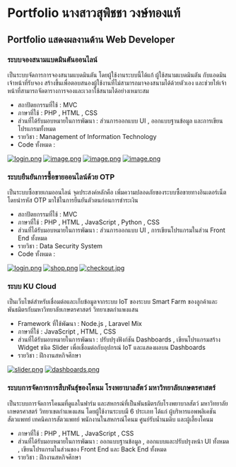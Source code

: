 # Portfolio นางสาวสุพิชชา วงษ์ทองแท้
## Portfolio แสดงผลงานด้าน Web Developer 
### ระบบจองสนามแบดมินตันออนไลน์
เป็นระบบจัดการการจองสนามแบดมินตัน โดยผู้ใช้งานระบบนี้ได้แก้ ผู้ใช้สนามแบดมินตัน กับแอดมินเจ้าหน้าที่รับจอง สร้างขึ้นเพื่อตอบสนองผู้ใช้งานที่ไม่สามารถมาจองสนามได้ด้วยตัวเอง และช่วยให้เจ้าหน้าที่สามารถจัดตารางการจองและเวลาใช้สนามได้อย่างเหมาะสม
- สถาปัตยกรรมที่ใช้ : MVC
- ภาษาที่ใช้ : PHP , HTML , CSS
- ส่วนที่ได้รับมอบหมายในการพัฒนา : ส่วนการออกแบบ UI , ออกแบบฐานข้อมูล และการเขียนโปรแกรมทั้งหมด
- รายวิชา : Management of Information Technology
- Code ทั้งหมด :

[![login.png](https://i.postimg.cc/vHFrKrB4/login.png)](https://postimg.cc/QVmK9WcD)
[![image.png](https://i.postimg.cc/DyvZm0pC/image.png)](https://postimg.cc/8sYD0pSW)
[![image.png](https://i.postimg.cc/Y0nwvrjV/image.png)](https://postimg.cc/n9DW5t4Y)
[![image.png](https://i.postimg.cc/jSJrjrTg/image.png)](https://postimg.cc/87DYy9jM)


### ระบบยืนยันการซื้อขายออนไลน์ด้วย OTP
เป็นระบบซื้อขายเกมออนไลน์ จุดประสงค์หลักคือ เพิ่มความปลอดภัยของระบบซื้อขายทางอินเตอร์เน็ต โดยนำรหัส OTP มาใช้ในการยืนยันตัวตนก่อนการชำระเงิน 
- สถาปัตยกรรมที่ใช้ : MVC
- ภาษาที่ใช้ : PHP , HTML , JavaScript , Python , CSS
- ส่วนที่ได้รับมอบหมายในการพัฒนา : ส่วนการออกแบบ UI ,  การเขียนโปรแกรมในส่วน Front End ทั้งหมด
- รายวิชา : Data Security System
- Code ทั้งหมด :

[![login.png](https://i.postimg.cc/DzSVNkjd/login.png)](https://postimg.cc/zLYPLM1V)
[![shop.png](https://i.postimg.cc/5y1RbZ3r/shop.png)](https://postimg.cc/Pp34MV0b)
[![checkout.jpg](https://i.postimg.cc/xTf47VqJ/checkout.jpg)](https://postimg.cc/SjPd256k)

### ระบบ KU Cloud
เป็นเว็บไซต์สำหรับเชื่อมต่อและเก็บข้อมูลจากระบบ IoT ของระบบ Smart Farm ของลูกค้าและพันธมิตรกับมหาวิทยาลัยเกษตรศาสตร์ วิทยาเขตกำแพงแสน 
- Framework ที่ใช้พัฒนา : Node.js , Laravel Mix
- ภาษาที่ใช้ : JavaScript , HTML , CSS 
- ส่วนที่ได้รับมอบหมายในการพัฒนา : ปรับปรุงฟังก์ชัน Dashboards , เขียนโปรแกรมสร้าง Widget ชนิด Slider เพื่อเชื่อมต่อกับอุปกรณ์ IoT และแสดงผลบน Dashboards
- รายวิชา : ฝึกงานสหกิจศึกษา

[![slider.png](https://i.postimg.cc/FKpG5Dzr/slider.png)](https://postimg.cc/yJJ00h0t)
[![dashboards.png](https://i.postimg.cc/mZJv52Kd/dashboards.png)](https://postimg.cc/CdCrZYhD)

### ระบบการจัดการการสืบพันธ์ุของโคนม โรงพยาบาลสัตว์ มหาวิทยาลัยเกษตรศาสตร์
เป็นระบบการจัดการโคนมที่ดูแลในฟาร์ม และสหกรณ์ที่เป็นพันธมิตรกับโรงพยาบาลสัตว์ มหาวิทยาลัยเกษตรศาสตร์ วิทยาเขตกำแพงแสน โดยผู้ใช้งานระบบมี 6 ประเภท ได้แก่ ผู้บริหารแอพพลิเคชัน สัตวแพทย์ เทคนิคการสัตวแพทย์ พนักงานในสหกรณ์โคนม ศูนย์รับน้ำนมดิบ และผู้เลี้ยงโคนม
- ภาษาที่ใช้ : PHP , HTML , JavaScript , CSS
- ส่วนที่ได้รับมอบหมายในการพัฒนา : ออกแบบฐานข้อมูล , ออกแบบและปรับปรุงหน้า UI ทั้งหมด , เขียนโปรแกรมในส่วนของ Front End และ Back End ทั้งหมด
- รายวิชา : ฝึกงานสหกิจศึกษา
